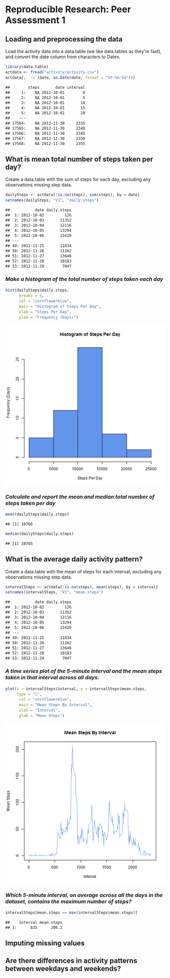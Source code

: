 # Reproducible Research: Peer Assessment 1


## Loading and preprocessing the data

Load the activity data into a data.table (we like data.tables as they're fast), and convert the date column from characters to Dates.


```r
library(data.table)
actdata <- fread("activity/activity.csv")
actdata[, `:=`(date, as.Date(date, format = "%Y-%m-%d"))]
```

```
##        steps       date interval
##     1:    NA 2012-10-01        0
##     2:    NA 2012-10-01        5
##     3:    NA 2012-10-01       10
##     4:    NA 2012-10-01       15
##     5:    NA 2012-10-01       20
##    ---                          
## 17564:    NA 2012-11-30     2335
## 17565:    NA 2012-11-30     2340
## 17566:    NA 2012-11-30     2345
## 17567:    NA 2012-11-30     2350
## 17568:    NA 2012-11-30     2355
```


## What is mean total number of steps taken per day?
Create a data.table with the sum of steps for each day, excluding any observations missing step data.

```r
dailySteps <- actdata[!is.na(steps), sum(steps), by = date]
setnames(dailySteps, "V1", "daily.steps")
```

<!---
knitr won't preview dailySteps based on a setnames() call, so we do it ourselves
-->

```
##           date daily.steps
##  1: 2012-10-02         126
##  2: 2012-10-03       11352
##  3: 2012-10-04       12116
##  4: 2012-10-05       13294
##  5: 2012-10-06       15420
## ---                       
## 49: 2012-11-25       11834
## 50: 2012-11-26       11162
## 51: 2012-11-27       13646
## 52: 2012-11-28       10183
## 53: 2012-11-29        7047
```

### *Make a histogram of the total number of steps taken each day*

```r
hist(dailySteps$daily.steps, 
      breaks = 5,
      col = "cornflowerblue",
      main = "Histogram of Steps Per Day",
      xlab = "Steps Per Day",
      ylab = "Frequency (Days)")
```

![plot of chunk dailystephist](figure/dailystephist.png) 

### *Calculate and report the mean and median total number of steps taken per day*

```r
mean(dailySteps$daily.steps)
```

```
## [1] 10766
```

```r
median(dailySteps$daily.steps)
```

```
## [1] 10765
```

## What is the average daily activity pattern?
Create a data.table with the mean of steps for each interval, excluding any observations missing step data.

```r
intervalSteps <- actdata[!is.na(steps), mean(steps), by = interval]
setnames(intervalSteps, "V1", "mean.steps")
```

<!---
knitr won't preview intervalSteps based on a setnames() call, so we do it here
-->

```
##           date daily.steps
##  1: 2012-10-02         126
##  2: 2012-10-03       11352
##  3: 2012-10-04       12116
##  4: 2012-10-05       13294
##  5: 2012-10-06       15420
## ---                       
## 49: 2012-11-25       11834
## 50: 2012-11-26       11162
## 51: 2012-11-27       13646
## 52: 2012-11-28       10183
## 53: 2012-11-29        7047
```


### *A time series plot of the 5-minute interval and the mean steps taken in that interval across all days.*

```r
plot(x = intervalSteps$interval, y = intervalSteps$mean.steps,
     type = "l",
      col = "cornflowerblue",
      main = "Mean Steps By Interval",
      xlab = "Interval",
      ylab = "Mean Steps")
```

![plot of chunk meanstepsbyinterval](figure/meanstepsbyinterval.png) 


### *Which 5-minute interval, on average across all the days in the dataset, contains the maximum number of steps?*

```r
intervalSteps[mean.steps == max(intervalSteps$mean.steps)]
```

```
##    interval mean.steps
## 1:      835      206.2
```

## Imputing missing values



## Are there differences in activity patterns between weekdays and weekends?
